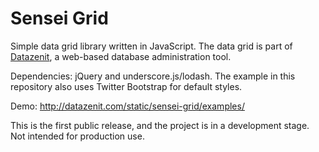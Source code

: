 Sensei Grid
===========

Simple data grid library written in JavaScript. The data grid is part of [Datazenit](http://datazenit.com), a web-based database administration tool.

Dependencies: jQuery and underscore.js/lodash. The example in this repository also uses Twitter Bootstrap for default styles.

Demo: http://datazenit.com/static/sensei-grid/examples/

This is the first public release, and the project is in a development stage. Not intended for production use.
